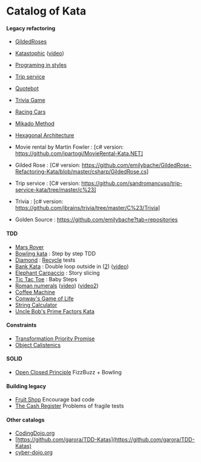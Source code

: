 Catalog of Kata
==============

#### Legacy refactoring
- [GildedRoses](https://github.com/emilybache/GildedRose-Refactoring-Kata)
- [Katastophic](https://github.com/AxaWebCenter/Dojo-13) ([video](http://www.dailymotion.com/video/x21n34n_conf-42-valtech_tech))
- [Programing in styles](https://github.com/crista/exercises-in-programming-style)
- [Trip service](https://github.com/sandromancuso/trip-service-kata)
- [Quotebot](https://github.com/cyriux/legacy-testing-kata-java)
- [Trivia Game](https://github.com/jbrains/trivia)
- [Racing Cars](https://github.com/emilybache/Racing-Car-Katas)
- [Mikado Method](https://github.com/mikadomethod)
- [Hexagonal Architecture](http://matteo.vaccari.name/blog/archives/154)

- Movie rental by Martin Fowler : [c# version: https://github.com/jpartogi/MovieRental-Kata.NET]
- Gilded Rose : [C# version: https://github.com/emilybache/GildedRose-Refactoring-Kata/blob/master/csharp/GildedRose.cs]
- Trip service : [C# version: https://github.com/sandromancuso/trip-service-kata/tree/master/c%23]
- Trivia : [c# version: https://github.com/jbrains/trivia/tree/master/C%23/Trivia]
- Golden Source : https://github.com/emilybache?tab=repositories


#### TDD
- [Mars Rover](http://www.techinterviewpuzzles.com/2010/09/mars-rovers-thoughtworks-puzzles.html)
- [Bowling kata](https://trello-attachments.s3.amazonaws.com/53977b31329103a4be804a28/54e5d7a4343c0dce5bd5766a/a7e2746ad5aab5ec4d4549a609c71326/Bowling_Game_Kata.pdf) : Step by step TDD
- [Diamond](https://github.com/emilybache/DiamondKata) : [Recycle](http://coding-is-like-cooking.info/2015/04/iterative-incremental-tdd-diamond-kata/?utm_content=buffer0e675&utm_medium=social&utm_source=twitter.com&utm_campaign=buffer) tests
- [Bank Kata](https://github.com/sandromancuso/Bank-kata) : Double loop outside in ([2](https://github.com/dlresende/bank-app-kata)) ([video](https://www.youtube.com/watch?v=XHnuMjah6ps))
- [Elephant Carpaccio](https://docs.google.com/document/d/1TCuuu-8Mm14oxsOnlk8DqfZAA1cvtYu9WGv67Yj_sSk/pub) : Story slicing
- [Tic Tac Toe](http://fr.slideshare.net/pkofler/baby-steps-34874184) : Baby Steps
- [Roman numerals](http://codingdojo.org/cgi-bin/index.pl?KataRomanNumerals) ([video](https://www.youtube.com/watch?v=iZjgj1S0FCY#t=120)) ([video2](http://blog.coreyhaines.com/2012/12/roman-numerals-kata-with-commentary.html))
- [Coffee Machine](http://simcap.github.io/coffeemachine/)
- [Conway's Game of Life](http://coderetreat.org/gol)
- [String Calculator](http://osherove.com/tdd-kata-1/)
- [Uncle Bob's Prime Factors Kata](http://butunclebob.com/ArticleS.UncleBob.ThePrimeFactorsKata)

#### Constraints
- [Transformation Priority Promise](http://blog.8thlight.com/micah-martin/2012/11/17/transformation-priority-premise-applied.html)
- [Object Calistenics](https://www.cs.helsinki.fi/u/luontola/tdd-2009/ext/ObjectCalisthenics.pdf)

#### SOLID
- [Open Closed Principle](https://github.com/cbouttaz/KataLog.git) FizzBuzz + Bowling

#### Building legacy
- [Fruit Shop](https://speakerdeck.com/jeanlaurent/fruitshop) Encourage bad code
- [The Cash Register](https://gist.github.com/searls/1202077) Problems of fragile tests

#### Other catalogs
- [CodingDojo.org](http://codingdojo.org/cgi-bin/index.pl?KataCatalogue)
- [https://github.com/garora/TDD-Katas](https://github.com/garora/TDD-Katas)
- [cyber-dojo.org](https://github.com/JonJagger/cyber-dojo/tree/master/exercises)
